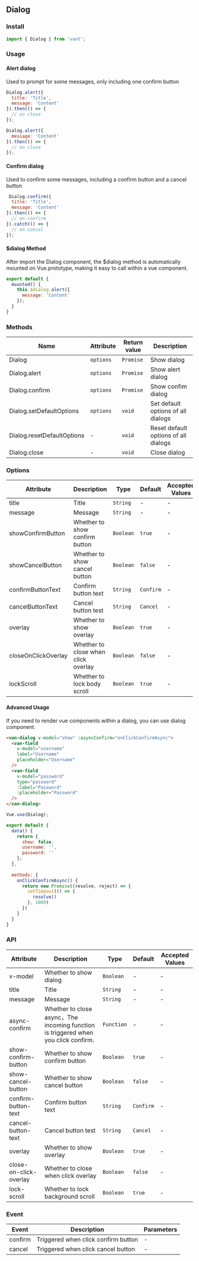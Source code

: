 ## Dialog

### Install

```js
import { Dialog } from 'vant';
```

### Usage

#### Alert dialog
Used to prompt for some messages, only including one confirm button

```javascript
Dialog.alert({
  title: 'Title',
  message: 'Content'
}).then(() => {
  // on close
});

Dialog.alert({
  message: 'Content'
}).then(() => {
  // on close
});
```

#### Confirm dialog
Used to confirm some messages, including a confirm button and a cancel button

```javascript
 Dialog.confirm({
  title: 'Title',
  message: 'Content'
}).then(() => {
  // on confirm
}).catch(() => {
  // on cancel
});
```

#### $dialog Method
After import the Dialog component, the $dialog method is automatically mounted on Vue.prototype, making it easy to call within a vue component.

```js
export default {
  mounted() {
    this.$dialog.alert({
      message: 'Content'
    });
  }
}
```

### Methods

| Name | Attribute | Return value | Description |
|-----------|-----------|-----------|-------------|
| Dialog | `options` | `Promise` | Show dialog |
| Dialog.alert | `options` | `Promise` | Show alert dialog |
| Dialog.confirm | `options` | `Promise` | Show confim dialog |
| Dialog.setDefaultOptions | `options` | `void` | Set default options of all dialogs |
| Dialog.resetDefaultOptions | - | `void` | Reset default options of all dialogs |
| Dialog.close | - | `void` | Close dialog |

### Options

| Attribute | Description | Type | Default | Accepted Values |
|-----------|-----------|-----------|-------------|-------------|
| title | Title | `String` | - | - |
| message | Message | `String` | - | - |
| showConfirmButton | Whether to show confirm button | `Boolean` |  `true` | - |
| showCancelButton | Whether to show cancel button | `Boolean` |  `false` | - |
| confirmButtonText | Confirm button text | `String` |  `Confirm` | - |
| cancelButtonText | Cancel button test | `String` | `Cancel` | - |
| overlay | Whether to show overlay | `Boolean` | `true` | - |
| closeOnClickOverlay | Whether to close when click overlay | `Boolean` | `false` | - |
| lockScroll | Whether to lock body scroll | `Boolean` | `true` | - |

#### Advanced Usage
If you need to render vue components within a dialog, you can use dialog component.

```html
<van-dialog v-model="show" :asyncConfirm="onClickConfirmAsync">
  <van-field
    v-model="username"
    label="Username"
    placeholder="Username"
  />
  <van-field
    v-model="password"
    type="password"
    :label="Password"
    :placeholder="Password"
  />
</van-dialog>
```

```js
Vue.use(Dialog);

export default {
  data() {
    return {
      show: false,
      username: '',
      password: ''
    };
  },
  
  methods: {
    onClickConfirmAsync() {
      return new Promise((resolve, reject) => {
        setTimeout(() => {
          resolve()
        }, 1000)
      })
    }
  }
}
```

### API

| Attribute | Description | Type | Default | Accepted Values |
|-----------|-----------|-----------|-------------|-------------|
| v-model | Whether to show dialog | `Boolean` | - | - |
| title | Title | `String` | - | - |
| message | Message | `String` | - | - |
| async-confirm | Whether to close async，The incoming function is triggered when you click confirm. | `Function` | - | - |
| show-confirm-button | Whether to show confirm button | `Boolean` |  `true` | - |
| show-cancel-button | Whether to show cancel button | `Boolean` |  `false` | - |
| confirm-button-text | Confirm button text | `String` |  `Confirm` | - |
| cancel-button-text | Cancel button test | `String` | `Cancel` | - |
| overlay | Whether to show overlay | `Boolean` | `true` | - |
| close-on-click-overlay | Whether to close when click overlay | `Boolean` | `false` | - |
| lock-scroll | Whether to lock background scroll | `Boolean` | `true` | - |

### Event

| Event | Description | Parameters |
|-----------|-----------|-----------|
| confirm | Triggered when click confirm button | - |
| cancel | Triggered when click cancel button | - |